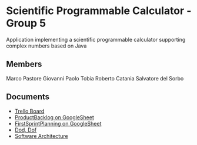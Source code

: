 # Scientific Programmable Calculator -  Group 5

Application implementing a
scientific programmable calculator
supporting complex numbers
based on Java

## Members
Marco Pastore
Giovanni Paolo Tobia
Roberto Catania
Salvatore del Sorbo


## Documents
- [Trello Board](https://trello.com/b/pMJVqzBj/complex-calculator)
- [ProductBacklog on GoogleSheet](https://docs.google.com/spreadsheets/d/14UquHFHBIGx-HTueg0Jz7TeBvM6C4fpM-KOCCMaoxsU/edit#gid=0)
- [FirstSprintPlanning on GoogleSheet](https://docs.google.com/spreadsheets/d/14UquHFHBIGx-HTueg0Jz7TeBvM6C4fpM-KOCCMaoxsU/edit#gid=623614192)
- [Dod, Dof](https://docs.google.com/spreadsheets/d/14UquHFHBIGx-HTueg0Jz7TeBvM6C4fpM-KOCCMaoxsU/edit#gid=1751564930)
- [Software Architecture](https://docs.google.com/document/d/1LJW1D86G4Fjmwc3ORH5G7jr4w8MLYj2CTo4fMrzn9iU/edit)
